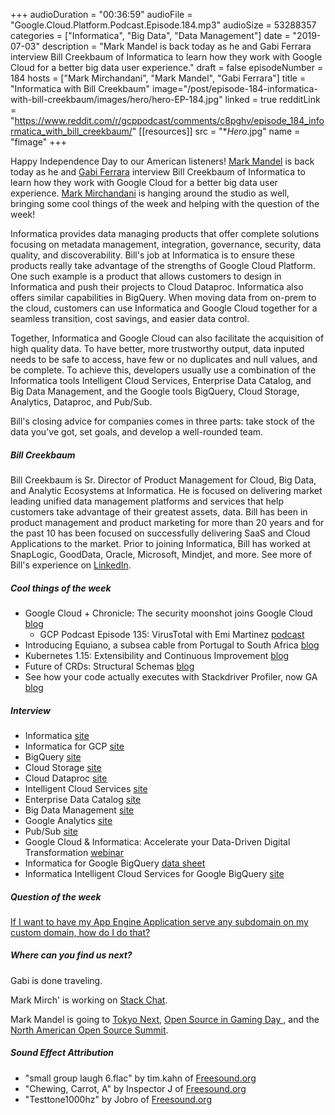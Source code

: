 +++
audioDuration = "00:36:59"
audioFile = "Google.Cloud.Platform.Podcast.Episode.184.mp3"
audioSize = 53288357
categories = ["Informatica", "Big Data", "Data Management"]
date = "2019-07-03"
description = "Mark Mandel is back today as he and Gabi Ferrara interview Bill Creekbaum of Informatica to learn how they work with Google Cloud for a better big data user experience."
draft = false
episodeNumber = 184
hosts = ["Mark Mirchandani", "Mark Mandel", "Gabi Ferrara"]
title = "Informatica with Bill Creekbaum"
image="/post/episode-184-informatica-with-bill-creekbaum/images/hero/hero-EP-184.jpg"
linked = true
redditLink = "https://www.reddit.com/r/gcppodcast/comments/c8pghv/episode_184_informatica_with_bill_creekbaum/"
[[resources]]
  src = "**Hero*.jpg"
  name = "fimage"
+++

Happy Independence Day to our American listeners! [Mark Mandel](https://twitter.com/Neurotic) is back today as he and [Gabi Ferrara](https://twitter.com/gabidavila) interview Bill Creekbaum of Informatica to learn how they work with Google Cloud for a better big data user experience. [Mark Mirchandani](https://twitter.com/markmirch) is hanging around the studio as well, bringing some cool things of the week and helping with the question of the week!

Informatica provides data managing products that offer complete solutions focusing on metadata management, integration, governance, security, data quality, and discoverability. Bill's job at Informatica is to ensure these products really take advantage of the strengths of Google Cloud Platform. One such example is a product that allows customers to design in Informatica and push their projects to Cloud Dataproc. Informatica also offers similar capabilities in BigQuery. When moving data from on-prem to the cloud, customers can use Informatica and Google Cloud together for a seamless transition, cost savings, and easier data control.

Together, Informatica and Google Cloud can also facilitate the acquisition of high quality data. To have better, more trustworthy output, data inputed needs to be safe to access, have few or no duplicates and null values, and be complete. To achieve this, developers usually use a combination of the Informatica tools Intelligent Cloud Services, Enterprise Data Catalog, and Big Data Management, and the Google tools BigQuery, Cloud Storage, Analytics, Dataproc, and Pub/Sub.

Bill's closing advice for companies comes in three parts: take stock of the data you've got, set goals, and develop a well-rounded team.

<!--more-->

##### Bill Creekbaum

Bill Creekbaum is Sr. Director of Product Management for Cloud, Big Data, and Analytic Ecosystems at Informatica. He is focused on delivering market leading unified data management platforms and services that help customers take advantage of their greatest assets, data. Bill has been in product management and product marketing for more than 20 years and for the past 10 has been focused on successfully delivering SaaS and Cloud Applications to the market. Prior to joining Informatica, Bill has worked at SnapLogic, GoodData, Oracle, Microsoft, Mindjet, and more. See more of Bill's experience on [LinkedIn](https://www.linkedin.com/in/billcreekbaum).

##### Cool things of the week

* Google Cloud + Chronicle: The security moonshot joins Google Cloud [blog](https://cloud.google.com/blog/topics/inside-google-cloud/the-security-moonshot-joins-google-cloud)
     * GCP Podcast Episode 135: VirusTotal with Emi Martinez [podcast](https://www.gcppodcast.com/post/episode-135-virus-total-with-emi-martinez/)
* Introducing Equiano, a subsea cable from Portugal to South Africa [blog](https://cloud.google.com/blog/products/infrastructure/introducing-equiano-a-subsea-cable-from-portugal-to-south-africa)
* Kubernetes 1.15: Extensibility and Continuous Improvement [blog](https://kubernetes.io/blog/2019/06/19/kubernetes-1-15-release-announcement/)
* Future of CRDs: Structural Schemas [blog](https://kubernetes.io/blog/2019/06/20/crd-structural-schema/)
* See how your code actually executes with Stackdriver Profiler, now GA [blog](https://cloud.google.com/blog/products/management-tools/see-how-your-code-actually-executes-with-stackdriver-profiler-now-ga)

##### Interview

* Informatica [site](https://www.informatica.com/)
* Informatica for GCP [site](https://www.informatica.com/gcp)
* BigQuery [site](https://cloud.google.com/bigquery/)
* Cloud Storage [site](https://cloud.google.com/storage/)
* Cloud Dataproc [site](https://cloud.google.com/dataproc/)
* Intelligent Cloud Services [site](https://www.informatica.com/products/cloud-integration.html)
* Enterprise Data Catalog [site](https://www.informatica.com/products/big-data/enterprise-data-catalog.html)
* Big Data Management [site](https://www.informatica.com/products/big-data/big-data-edition.html)
* Google Analytics [site](https://marketingplatform.google.com/about/analytics/)
* Pub/Sub [site](https://cloud.google.com/pubsub/)
* Google Cloud & Informatica: Accelerate your Data-Driven Digital Transformation [webinar](https://www.brighttalk.com/webcast/10477/334888)
* Informatica for Google BigQuery [data sheet](https://www.informatica.com/content/dam/informatica-com/global/amer/us/collateral/data-sheet/google-bigquery-connector_data-sheet_3299en.pdf)
* Informatica Intelligent Cloud Services for Google BigQuery [site](https://informatica-google.orbitera.com/c2m/trials/signup?testDrive=976&goto=%2Fc2m%2Ftrial%2F976)


##### Question of the week

[If I want to have my App Engine Application serve any subdomain on my custom domain, how do I do that?](https://cloud.google.com/appengine/docs/standard/python/mapping-custom-domains#using_subdomains)

##### Where can you find us next?

Gabi is done traveling.

Mark Mirch' is working on [Stack Chat](https://www.youtube.com/playlist?list=PLIivdWyY5sqJvwGd0PTzSx1j0cePX0INl).

Mark Mandel is going to [Tokyo Next](https://cloud.withgoogle.com/next/tokyo/), [Open Source in Gaming Day ](https://events.linuxfoundation.org/events/open-source-in-gaming-day-2019/attend/about/), and the [North American Open Source Summit](https://events.linuxfoundation.org/events/open-source-summit-north-america-2019/).

##### Sound Effect Attribution

* "small group laugh 6.flac" by tim.kahn of [Freesound.org](https://freesound.org)
* "Chewing, Carrot, A"  by Inspector J of [Freesound.org](https://freesound.org)
* "Testtone1000hz" by Jobro of [Freesound.org](https://freesound.org)